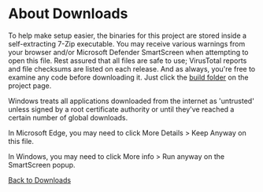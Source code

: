 # About Downloads

To help make setup easier, the binaries for this project are stored inside a self-extracting 7-Zip executable. You may receive various warnings from your browser and/or Microsoft Defender SmartScreen when attempting to open this file. Rest assured that all files are safe to use; VirusTotal reports and file checksums are listed on each release. And as always, you're free to examine any code before downloading it. Just click the [build folder](https://github.com/Tech-How/YouTube-Music-Downloader/tree/main/build) on the project page.


Windows treats all applications downloaded from the internet as 'untrusted' unless signed by a root certificate authority or until they've reached a certain number of global downloads.

In Microsoft Edge, you may need to click More Details > Keep Anyway on this file.

In Windows, you may need to click More info > Run anyway on the SmartScreen popup.

[Back to Downloads](https://github.com/Tech-How/YouTube-Music-Downloader/releases)
